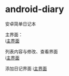 # android-diary
安卓简单日记本  
  
主界面：  
i[主界面](https://github.com/maiguoheng/android-diary/blob/master/%E7%95%8C%E9%9D%A2%E5%9B%BE%E7%89%87/%E4%B8%BB%E7%95%8C%E9%9D%A2.jpg.png)

列表内容与修改、查看界面  
i[主界面](https://github.com/maiguoheng/android-diary/blob/master/%E7%95%8C%E9%9D%A2%E5%9B%BE%E7%89%87/%E5%88%97%E8%A1%A8%E5%86%85%E5%AE%B9%E4%B8%8E%E4%BF%AE%E6%94%B9%E3%80%81%E6%9F%A5%E7%9C%8B.png)

添加日记界面
i[主界面](https://github.com/maiguoheng/android-diary/blob/master/%E7%95%8C%E9%9D%A2%E5%9B%BE%E7%89%87/%E6%B7%BB%E5%8A%A0%E6%97%A5%E8%AE%B0.png)
